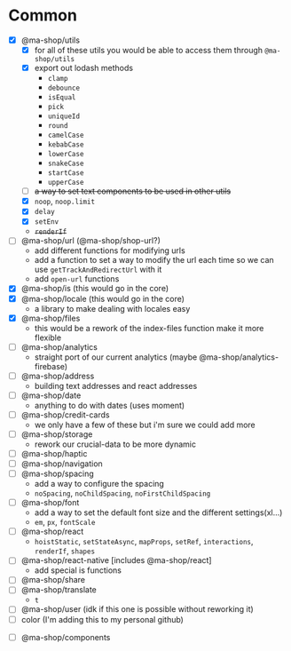 # Common

- [x] @ma-shop/utils
  - [x] for all of these utils you would be able to access them through `@ma-shop/utils`
  - [x] export out lodash methods
    - `clamp`
    - `debounce`
    - `isEqual`
    - `pick`
    - `uniqueId`
    - `round`
    - `camelCase`
    - `kebabCase`
    - `lowerCase`
    - `snakeCase`
    - `startCase`
    - `upperCase`
  - [ ] ~~a way to set text components to be used in other utils~~
  - [x] `noop`, `noop.limit`
  - [x] `delay`
  - [x] `setEnv`
  - ~~`renderIf`~~
- [ ] @ma-shop/url (@ma-shop/shop-url?)
  - add different functions for modifying urls
  - add a function to set a way to modify the url each time so we can use `getTrackAndRedirectUrl` with it
  - add `open-url` functions
- [x] @ma-shop/is (this would go in the core)
- [x] @ma-shop/locale (this would go in the core)
  - a library to make dealing with locales easy
- [x] @ma-shop/files
  - this would be a rework of the index-files function make it more flexible
- [ ] @ma-shop/analytics
  - straight port of our current analytics (maybe @ma-shop/analytics-firebase)
- [ ] @ma-shop/address
  - building text addresses and react addresses
- [ ] @ma-shop/date
  - anything to do with dates (uses moment)
- [ ] @ma-shop/credit-cards
  - we only have a few of these but i'm sure we could add more
- [ ] @ma-shop/storage
  - rework our crucial-data to be more dynamic
- [ ] @ma-shop/haptic
- [ ] @ma-shop/navigation
- [ ] @ma-shop/spacing
  - add a way to configure the spacing
  - `noSpacing`, `noChildSpacing`, `noFirstChildSpacing`
- [ ] @ma-shop/font
  - add a way to set the default font size and the different settings(xl...)
  - `em`, `px`, `fontScale`
- [ ] @ma-shop/react
  - `hoistStatic`, `setStateAsync`, `mapProps`, `setRef`, `interactions`, `renderIf`, `shapes`
- [ ] @ma-shop/react-native [includes @ma-shop/react]
  - add special is functions
- [ ] @ma-shop/share
- [ ] @ma-shop/translate
  - `t`
- [ ] @ma-shop/user (idk if this one is possible without reworking it)
- [ ] color (I'm adding this to my personal github)

* [ ] @ma-shop/components
